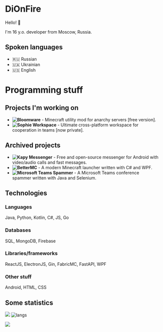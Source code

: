 # DiOnFire

Hello! 👋

I'm 16 y.o. developer from Moscow, Russia.

## Spoken languages

- 🇷🇺 Russian
- 🇺🇦 Ukrainian
- 🇺🇸 English

# Programming stuff

## Projects I'm working on

- **![Bloomware](https://github.com/TheBreakery/Bloomware-Lite)** - Minecraft utility mod for anarchy servers [free version].
- **![Sophie Workspace](https://github.com/projectsophie)** - Ultimate cross-platform workspace for cooperation in teams [now private].

## Archived projects

- **![Kapy Messenger](https://github.com/kapymessenger/Kapy)** - Free and open-source messenger for Android with video/audio calls and fast messages.
- **![BetterMC](https://github.com/DiOnFire/BetterMC)** - A modern Minecraft launcher written with C# and WPF.
- **![Microsoft Teams Spammer](https://github.com/DiOnFire/MicrosoftTeamsSpammer)** - A Microsoft Teams conference spammer written with Java and Selenium.

## Technologies

### Languages

Java, Python, Kotlin, C#, JS, Go

### Databases

SQL, MongoDB, Firebase

### Libraries/frameworks

ReactJS, ElectronJS, Gin, FabricMC, FastAPI, WPF

### Other stuff

Android, HTML, CSS

## Some statistics

![](https://github-readme-stats.vercel.app/api?username=dionfire&count_private=true&theme=dracula&show_icons=true&include_all_commits=true)  ![langs](https://github-readme-stats.vercel.app/api/top-langs/?username=dionfire&layout=compact&langs_count=10&exclude_repo=MathHelper&theme=dracula)

![](https://komarev.com/ghpvc/?username=DiOnFire&color=7421af)
